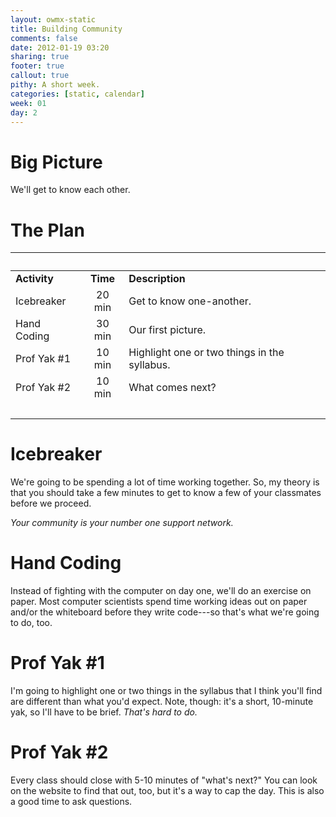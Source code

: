 ```yaml
---
layout: owmx-static
title: Building Community
comments: false
date: 2012-01-19 03:20
sharing: true
footer: true
callout: true
pithy: A short week.
categories: [static, calendar]
week: 01
day: 2
---
```


# Big Picture
We'll get to know each other.

# The Plan

&nbsp;|&nbsp;|&nbsp;
 :-- | :--: | :--
 **Activity** | **Time** | **Description**
Icebreaker | 20 min | Get to know one-another.
Hand Coding | 30 min | Our first picture.
Prof Yak #1 | 10 min | Highlight one or two things in the syllabus.
Prof Yak #2 | 10 min | What comes next?
&nbsp;|&nbsp;|&nbsp;

# Icebreaker
We're going to be spending a lot of time working together. So, my theory is that you should take a few minutes to get to know a few of your classmates before we proceed.

*Your community is your number one support network.*

# Hand Coding

Instead of fighting with the computer on day one, we'll do an exercise on paper. Most computer scientists spend time working ideas out on paper and/or the whiteboard before they write code---so that's what we're going to do, too.

# Prof Yak #1

I'm going to highlight one or two things in the syllabus that I think you'll find are different than what you'd expect. Note, though: it's a short, 10-minute yak, so I'll have to be brief. *That's hard to do.*

# Prof Yak #2

Every class should close with 5-10 minutes of "what's next?" You can look on the website to find that out, too, but it's a way to cap the day. This is also a good time to ask questions.
